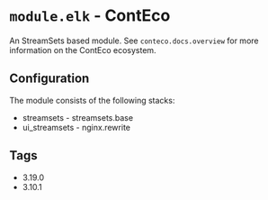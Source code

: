 # `module.elk` - ContEco

An StreamSets based module.
See `conteco.docs.overview` for more information on the ContEco ecosystem.

## Configuration

The module consists of the following stacks:
* streamsets - streamsets.base
* ui_streamsets - nginx.rewrite

## Tags

* 3.19.0
* 3.10.1
